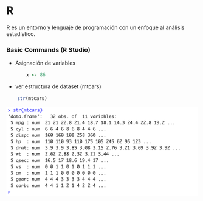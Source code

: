 # R
R es un entorno y lenguaje de programación con un enfoque al análisis estadístico.

### Basic Commands (R Studio)

* Asignación de variables
    ```r
        x <- 86
    ```
* ver estructura de dataset (mtcars)
 
```r
    str(mtcars)
```
![str](./img/str.png)